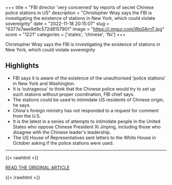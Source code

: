 +++
title = "FBI director ‘very concerned’ by reports of secret Chinese police stations in US"
description = "Christopher Wray says the FBI is investigating the existence of stations in New York, which could violate sovereignty"
date = "2022-11-18 20:15:07"
slug = "6377e7aee9d9c572d8157901"
image = "https://i.imgur.com/WsGArnT.jpg"
score = "1221"
categories = ['states', 'chinese', 'fbi']
+++

Christopher Wray says the FBI is investigating the existence of stations in New York, which could violate sovereignty

## Highlights

- FBI says it is aware of the existence of the unauthorised ‘police stations’ in New York and Washington.
- It is ‘outrageous’ to think that the Chinese police would try to set up such stations without proper coordination, FBI chief says.
- The stations could be used to intimidate US residents of Chinese origin, he says.
- China's foreign ministry has not responded to a request for comment from the U.S.
- It is the latest in a series of attempts to intimidate people in the United States who oppose Chinese President Xi Jinping, including those who disagree with the Chinese leader's leadership.
- The US House of Representatives sent letters to the White House in October asking if the police stations were used.

---

{{< rawhtml >}}
  <p class="article-category">
    <a target="_blank" href="https://www.theguardian.com/world/2022/nov/18/fbi-director-very-concerned-by-reports-of-secret-chinese-police-stations-in-us">READ THE ORIGINAL ARTICLE</a>
  </p>
{{< /rawhtml >}}
